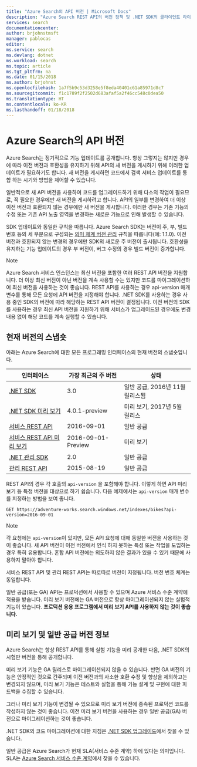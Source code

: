 ```yaml
---
title: "Azure Search의 API 버전 | Microsoft Docs"
description: "Azure Search REST API의 버전 정책 및 .NET SDK의 클라이언트 라이브러리."
services: search
documentationcenter: 
author: brjohnstmsft
manager: pablocas
editor: 
ms.service: search
ms.devlang: dotnet
ms.workload: search
ms.topic: article
ms.tgt_pltfrm: na
ms.date: 01/15/2018
ms.author: brjohnst
ms.openlocfilehash: 1a7f5b9c53d3258e5f8eda40401c61a85971d8c7
ms.sourcegitcommit: f1c1789f2f2502d683afaf5a2f46cc548c0dea50
ms.translationtype: HT
ms.contentlocale: ko-KR
ms.lasthandoff: 01/18/2018
---
```

# <a name="api-versions-in-azure-search"></a>Azure Search의 API 버전
Azure Search는 정기적으로 기능 업데이트를 공개합니다. 항상 그렇지는 않지만 경우에 따라 이전 버전과 호환성을 유지하기 위해 API의 새 버전을 게시하기 위해 이러한 업데이트가 필요하기도 합니다. 새 버전을 게시하면 코드에서 검색 서비스 업데이트를 통합 하는 시기와 방법을 제어할 수 있습니다.

일반적으로 새 API 버전을 사용하여 코드를 업그레이드하기 위해 다소의 작업이 필요므로, 꼭 필요한 경우에만 새 버전을 게시하려고 합니다. API의 일부를 변경하여 더 이상 이전 버전과 호환되지 않는 경우에만 새 버전을 게시합니다. 이러한 경우는 기존 기능의 수정 또는 기존 API 노출 영역을 변경하는 새로운 기능으로 인해 발생할 수 있습니다.

SDK 업데이트와 동일한 규칙을 따릅니다. Azure Search SDK는 버전이 주, 부, 빌드 번호 등의 세 부분으로 구성되는 [의미 체계 버전 관리](http://semver.org/) 규칙을 따릅니다(예: 1.1.0). 이전 버전과 호환되지 않는 변경의 경우에만 SDK의 새로운 주 버전이 출시됩니다. 호환성을 유지하는 기능 업데이트의 경우 부 버전이, 버그 수정의 경우 빌드 버전이 증가합니다.

> [!NOTE]
> Azure Search 서비스 인스턴스는 최신 버전을 포함한 여러 REST API 버전을 지원합니다. 더 이상 최신 버전이 아닌 버전을 계속 사용할 수는 있지만 코드를 마이그레이션하여 최신 버전을 사용하는 것이 좋습니다. REST API를 사용하는 경우 api-version 매개 변수를 통해 모든 요청에 API 버전을 지정해야 합니다. .NET SDK를 사용하는 경우 사용 중인 SDK의 버전에 따라 해당하는 REST API 버전이 결정됩니다. 이전 버전의 SDK를 사용하는 경우 최신 API 버전을 지원하기 위해 서비스가 업그레이드된 경우에도 변경 내용 없이 해당 코드를 계속 실행할 수 있습니다.

## <a name="snapshot-of-current-versions"></a>현재 버전의 스냅숏
아래는 Azure Search에 대한 모든 프로그래밍 인터페이스의 현재 버전의 스냅숏입니다.

| 인터페이스 | 가장 최근의 주 버전 | 상태 |
| --- | --- | --- |
| [.NET SDK](https://aka.ms/search-sdk) |3.0 |일반 공급, 2016년 11월 릴리스됨 |
| [.NET SDK 미리 보기](https://aka.ms/search-sdk-preview) |4.0.1-preview |미리 보기, 2017년 5월 릴리스 |
| [서비스 REST API](https://docs.microsoft.com/rest/api/searchservice/) |2016-09-01 |일반 공급 |
| [서비스 REST API 미리 보기](search-api-2016-09-01-preview.md) |2016-09-01-Preview |미리 보기 |
| [.NET 관리 SDK](https://aka.ms/search-mgmt-sdk) |2.0 |일반 공급 |
| [관리 REST API](https://docs.microsoft.com/rest/api/searchmanagement/) |2015-08-19 |일반 공급 |

REST API의 경우 각 호출의 `api-version` 을 포함해야 합니다. 이렇게 하면 API 미리 보기 등 특정 버전을 대상으로 하기 쉽습니다. 다음 예제에서는 `api-version` 매개 변수를 지정하는 방법을 보여 줍니다.

    GET https://adventure-works.search.windows.net/indexes/bikes?api-version=2016-09-01

> [!NOTE]
> 각 요청에는 `api-version`이 있지만, 모든 API 요청에 대해 동일한 버전을 사용하는 것이 좋습니다. 새 API 버전이 이전 버전에서 인식 하지 못하는 특성 또는 작업을 도입하는 경우 특히 유용합니다. 혼합 API 버전에는 의도하지 않은 결과가 있을 수 있기 때문에 사용하지 말아야 합니다.
>
> 서비스 REST API 및 관리 REST API는 따로따로 버전이 지정됩니다. 버전 번호 체계는 동일합니다.

일반 공급(또는 GA) API는 프로덕션에서 사용할 수 있으며 Azure 서비스 수준 계약에 적용을 받습니다. 미리 보기 버전에는 GA 버전으로 항상 마이그레이션되지 않는 실험적 기능이 있습니다. **프로덕션 응용 프로그램에서 미리 보기 API를 사용하지 않는 것이 좋습니다.**

## <a name="about-preview-and-generally-available-versions"></a>미리 보기 및 일반 공급 버전 정보
Azure Search는 항상 REST API를 통해 실험 기능을 미리 공개한 다음, .NET SDK의 시험판 버전을 통해 공개합니다.

미리 보기 기능은 GA 릴리스로 마이그레이션되지 않을 수 있습니다. 반면 GA 버전의 기능은 안정적인 것으로 간주되며 이전 버전과의 사소한 호환 수정 및 향상을 제외하고는 변경되지 않으며, 미리 보기 기능은 테스트와 실험을 통해 기능 설계 및 구현에 대한 피드백을 수집할 수 있습니다.

그러나 미리 보기 기능이 변경될 수 있으므로 미리 보기 버전에 종속된 프로덕션 코드를 작성하지 않는 것이 좋습니다. 이전 미리 보기 버전을 사용하는 경우 일반 공급(GA) 버전으로 마이그레이션하는 것이 좋습니다.

.NET SDK의 코드 마이그레이션에 대한 지침은 [.NET SDK 업그레이드](search-dotnet-sdk-migration.md)에서 찾을 수 있습니다.

일반 공급은 Azure Search가 현재 SLA(서비스 수준 계약) 하에 있다는 의미입니다. SLA는 [Azure Search 서비스 수준 계약](https://azure.microsoft.com/support/legal/sla/search/v1_0/)에서 찾을 수 있습니다.
